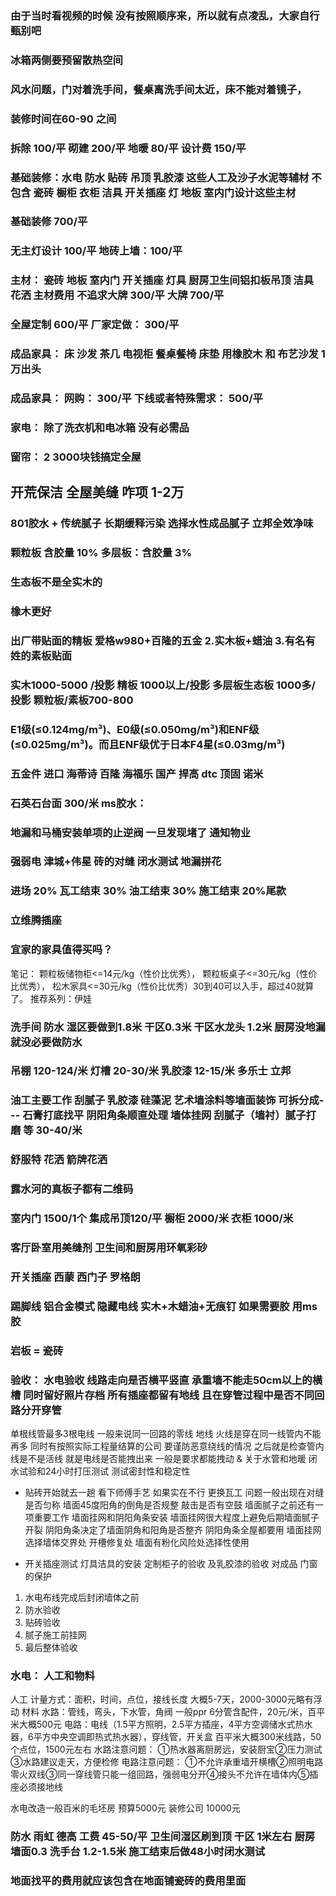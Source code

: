 

### 由于当时看视频的时候 没有按照顺序来，所以就有点凌乱，大家自行甄别吧

### 冰箱两侧要预留散热空间

### 风水问题，门对着洗手间，餐桌离洗手间太近，床不能对着镜子，
### 装修时间在60-90 之间
### 拆除 100/平 砌建 200/平  地暖 80/平 设计费 150/平
### 基础装修：水电 防水 贴砖 吊顶 乳胶漆 这些人工及沙子水泥等辅材  不包含 瓷砖 橱柜 衣柜 洁具 开关插座 灯 地板 室内门设计这些主材
### 基础装修 700/平
### 无主灯设计 100/平 地砖上墙：100/平 
### 主材： 瓷砖 地板 室内门 开关插座 灯具 厨房卫生间铝扣板吊顶 洁具 花洒 主材费用 不追求大牌 300/平 大牌 700/平 
### 全屋定制 600/平 厂家定做： 300/平

### 成品家具： 床 沙发 茶几 电视柜 餐桌餐椅 床垫 用橡胶木 和 布艺沙发 1万出头

### 成品家具： 网购： 300/平 下线或者特殊需求： 500/平

### 家电： 除了洗衣机和电冰箱 没有必需品

### 窗帘： 2 3000块钱搞定全屋

## 开荒保洁 全屋美缝 咋项 1-2万


### 801胶水 +  传统腻子 长期缓释污染  选择水性成品腻子  立邦全效净味

### 颗粒板 含胶量 10%  多层板：含胶量 3%
### 生态板不是全实木的
### 橡木更好
### 出厂带贴面的精板  爱格w980+百隆的五金 2.实木板+蜡油 3.有名有姓的素板贴面
### 实木1000-5000 /投影  精板 1000以上/投影 多层板生态板 1000多/投影 颗粒板/素板700-800
### E1级(≤0.124mg/m³)、E0级(≤0.050mg/m³)和ENF级(≤0.025mg/m³)。而且ENF级优于日本F4星(≤0.03mg/m³)


### 五金件 进口 海蒂诗 百隆 海福乐  国产 捍高 dtc 顶固 诺米 

### 石英石台面 300/米  ms胶水： 

### 地漏和马桶安装单项的止逆阀 一旦发现堵了 通知物业

### 强弱电 津城+伟星  砖的对缝 闭水测试 地漏拼花

### 进场 20%  瓦工结束 30% 油工结束 30% 施工结束 20%尾款

### 立维腾插座

### 宜家的家具值得买吗？
笔记：
颗粒板储物柜<=14元/kg（性价比优秀），
颗粒板桌子<=30元/kg（性价比优秀），
松木家具<=30元/kg（性价比优秀）30到40可以入手，超过40就算了。
推荐系列：伊娃


### 洗手间 防水 湿区要做到1.8米  干区0.3米  干区水龙头 1.2米   厨房没地漏 就没必要做防水 

### 吊棚 120-124/米 灯槽 20-30/米  乳胶漆 12-15/米 多乐士 立邦

### 油工主要工作 刮腻子 乳胶漆 硅藻泥 艺术墙涂料等墙面装饰 可拆分成--- 石膏打底找平 阴阳角条顺直处理 墙体挂网 刮腻子（墙衬）腻子打磨 等 30-40/米

### 舒服特 花洒 箭牌花洒

### 露水河的真板子都有二维码

### 室内门 1500/1个  集成吊顶120/平  橱柜 2000/米 衣柜 1000/米

### 客厅卧室用美缝剂 卫生间和厨房用环氧彩砂  

### 开关插座 西蒙 西门子 罗格朗

### 踢脚线 铝合金模式 隐藏电线  实木+木蜡油+无痕钉 如果需要胶 用ms胶

### 岩板 =  瓷砖

### 验收： 水电验收  线路走向是否横平竖直 承重墙不能走50cm以上的横槽 同时留好照片存档  所有插座都留有地线 且在穿管过程中是否不同回路分开穿管 
单根线管最多3根电线  一般来说同一回路的零线 地线 火线是穿在同一线管内不能再多  同时有按照实际工程量结算的公司 要谨防恶意绕线的情况 之后就是检查管内线是不是活线 就是电线是否能拽出来 一般是要求都能拽动 & 关于水管和地暖 闭水试验和24小时打压测试 测试密封性和稳定性 


- 贴砖开始就去一趟 看下师傅手艺 如果实在不行 更换瓦工 问题一般出现在对缝是否匀称 墙面45度阳角的倒角是否规整 敲击是否有空鼓 
墙面腻子之前还有一项重要工作 墙面挂网和阴阳角条安装 墙面挂网很大程度上避免后期墙面腻子开裂 阴阳角条决定了墙面阴角和阳角是否整齐 阴阳角条全屋都要用
 墙面挂网选择墙体交界处 开槽修复处 墙面有粉化风险处选择性使用 

 - 开关插座测试 灯具洁具的安装  定制柜子的验收 及乳胶漆的验收 对成品 门窗的保护 
 1. 水电布线完成后封闭墙体之前
 2. 防水验收
 3. 贴砖验收
 4. 腻子施工前挂网
 5. 最后整体验收



 ### 水电： 人工和物料
人工
计量方式：面积，时间，点位，接线长度
大概5-7天，2000-3000元略有浮动
材料
水路：管线，弯头，下水管，角阀
一般ppr 6分管含配件，20元/米，百平米大概500元
电路：电线（1.5平方照明，2.5平方插座，4平方空调储水式热水器，6平方中央空调即热式热水器），穿线管，开关盒
百平米大概300米线路，50个点位，1500元左右
水路注意问题：
①热水器离厨房远，安装厨宝②压力测试③水路建议走天，方便检修
电路注意问题：
①不允许承重墙开横槽②照明电路零火双线③同一穿线管只能一组回路，强弱电分开④接头不允许在墙体内⑤插座必须接地线

水电改造一般百米的毛坯房 预算5000元 装修公司 10000元 



### 防水 雨虹 德高 工费 45-50/平 卫生间湿区刷到顶 干区 1米左右  厨房 墙面0.3 洗手台 1.2-1.5米 施工结束后做48小时闭水测试

### 地面找平的费用就应该包含在地面铺瓷砖的费用里面







